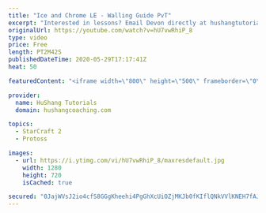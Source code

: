```yaml
---
title: "Ice and Chrome LE - Walling Guide PvT"
excerpt: "Interested in lessons? Email Devon directly at hushangtutorials@outlook.com ------------------------------------------------------------------------------------------------------- Want to support HuShang Tutorials directly? Patreon is a website where you can contribute a monthly donation that will help"
originalUrl: https://youtube.com/watch?v=hU7vwRhiP_8
type: video
price: Free
length: PT2M42S
publishedDateTime: 2020-05-29T17:17:41Z
heat: 50

featuredContent: "<iframe width=\"800\" height=\"500\" frameborder=\"0\" src=\"https://www.youtube.com/embed/hU7vwRhiP_8\" allow=\"accelerometer; autoplay; encrypted-media; gyroscope; picture-in-picture\" allowfullscreen></iframe>"

provider:
  name: HuShang Tutorials
  domain: hushangcoaching.com

topics:
  - StarCraft 2
  - Protoss

images:
  - url: https://i.ytimg.com/vi/hU7vwRhiP_8/maxresdefault.jpg
    width: 1280
    height: 720
    isCached: true

secured: "0JajWVsJ2io4cfS8GGgKheehi4PgGhXcUiOZjMKJb0fKIflQNkVVlKNEH7fAJT8XB4QiA9u92+NHtEkcxQjsfTHBXaIBZSk5rkg3s6PGLus8wDmLWCL/+kvd5GFb6rVy7EYS5cARhzb4VCFX0Xtw93euK8qzRXKQXPElVCb2dG6vUOIyks9N8g05tTtj+1HeMuzW++q3HYCYqSH1zBk3jUyMY2RRVSACw+VyUxXFHSyeu1XwkWkks67SORW2gXWZKBsxflajFSVZm36IWIShtCZ2IZcCX5u7RTCQOsKUaP9J2sfGvou7uD7GibJgpzASlqnUHWuodHWezISXoc+3lFpk/t3RDDpv4yw2lBgPBdcqgpKkZaRuJSyQRUi5L7p+DDfo5u8jafrWfgKDMVNkYoi/WsqSLpnwhcmJCsP99UM=;rAtMFyfHfTTeh9GKFjFWaw=="
---
```


